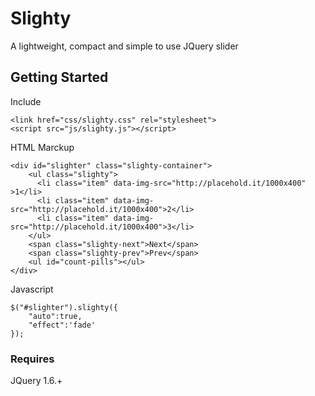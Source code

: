# Slighty

A lightweight, compact and simple to use JQuery slider

## Getting Started

Include

```
<link href="css/slighty.css" rel="stylesheet">
<script src="js/slighty.js"></script>
```

HTML Marckup

```
<div id="slighter" class="slighty-container">
    <ul class="slighty">
      <li class="item" data-img-src="http://placehold.it/1000x400" >1</li>
      <li class="item" data-img-src="http://placehold.it/1000x400">2</li>
      <li class="item" data-img-src="http://placehold.it/1000x400">3</li>
    </ul>
    <span class="slighty-next">Next</span>
    <span class="slighty-prev">Prev</span>
    <ul id="count-pills"></ul>
</div>
```

Javascript

```
$("#slighter").slighty({
    "auto":true,
    "effect":'fade'
});
```

### Requires

JQuery 1.6.+
